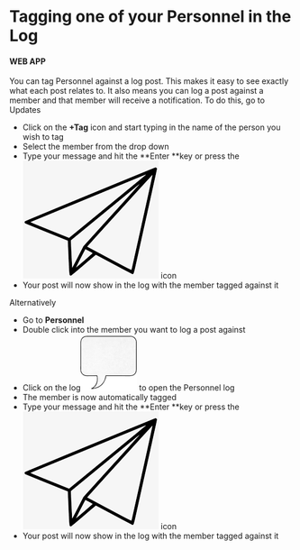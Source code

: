 # Tagging one of your Personnel in the Log

#### WEB APP

You can tag Personnel against a log post. This makes it easy to see exactly what each post relates to. It also means you can log a post against a member and that member will receive a notification. To do this, go to Updates

* Click on the **+Tag** icon and start typing in the name of the person you wish to tag
* Select the member from the drop down
* Type your message and hit the **Enter **key or press the![](<../../.gitbook/assets/paper airplane icon.png>) icon
* Your post will now show in the log with the member tagged against it

Alternatively

* Go to **Personnel**
* Double click into the member you want to log a post against
* Click on the log![](<../../.gitbook/assets/speech box icon.png>) to open the Personnel log
* The member is now automatically tagged
* Type your message and hit the **Enter **key or press the![](<../../.gitbook/assets/paper airplane icon.png>) icon
* Your post will now show in the log with the member tagged against it

